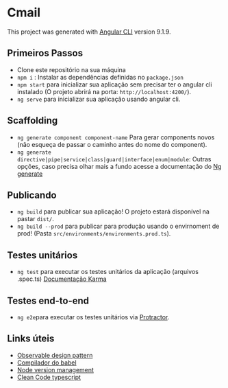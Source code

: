 # Cmail

This project was generated with [Angular CLI](https://github.com/angular/angular-cli) version 9.1.9.

## Primeiros Passos
 - Clone este repositório na sua máquina
 - `npm i` : Instalar as dependências definidas no `package.json`
 - `npm start` para inicializar sua aplicação sem precisar ter o angular cli instalado (O projeto abrirá na porta: `http://localhost:4200/`).
 - `ng serve` para inicializar sua aplicação usando angular cli.
 

 
## Scaffolding

- `ng generate component component-name` Para gerar components novos (não esqueça de passar o caminho antes do nome do component).
- `ng generate directive|pipe|service|class|guard|interface|enum|module`: Outras opções, caso precisa olhar mais a fundo acesse a documentação do [Ng generate](https://angular.io/cli/generate)

## Publicando

- `ng build` para publicar sua aplicação! O projeto estará disponível na pastar `dist/`.
- `ng build --prod` para publicar para produção usando o envirnoment de prod! (Pasta `src/environments/environments.prod.ts`).

## Testes unitários
- `ng test` para executar os testes unitários da aplicação (arquivos .spec.ts) [Documentação Karma](https://karma-runner.github.io)

## Testes end-to-end

- `ng e2e`para executar os testes unitários via [Protractor](http://www.protractortest.org/).


## Links úteis
 - [Observable design pattern](https://refactoring.guru/pt-br/design-patterns/observer)
 - [Compilador do babel](https://babeljs.io/repl#?browsers=&build=&builtIns=false&spec=false&loose=false&code_lz=MYewdgzgLgBARgVylcMC8MAUAHATibCASnQD4YBvAKBlplEhABsBTAOiZAHMd9CiA3FQC-QA&debug=false&forceAllTransforms=false&shippedProposals=false&circleciRepo=&evaluate=false&fileSize=false&timeTravel=false&sourceType=module&lineWrap=true&presets=es2015%2Creact%2Cstage-2&prettier=false&targets=&version=7.10.5&externalPlugins=)
- [Node version management](https://github.com/tj/n)
- [Clean Code typescript](https://github.com/labs42io/clean-code-typescript) 
